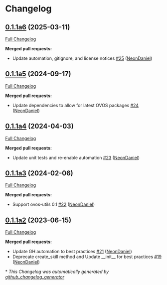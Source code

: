 # Changelog

## [0.1.1a6](https://github.com/NeonGeckoCom/skill-instructions/tree/0.1.1a6) (2025-03-11)

[Full Changelog](https://github.com/NeonGeckoCom/skill-instructions/compare/0.1.1a5...0.1.1a6)

**Merged pull requests:**

- Update automation, gitignore, and license notices [\#25](https://github.com/NeonGeckoCom/skill-instructions/pull/25) ([NeonDaniel](https://github.com/NeonDaniel))

## [0.1.1a5](https://github.com/NeonGeckoCom/skill-instructions/tree/0.1.1a5) (2024-09-17)

[Full Changelog](https://github.com/NeonGeckoCom/skill-instructions/compare/0.1.1a4...0.1.1a5)

**Merged pull requests:**

- Update dependencies to allow for latest OVOS packages [\#24](https://github.com/NeonGeckoCom/skill-instructions/pull/24) ([NeonDaniel](https://github.com/NeonDaniel))

## [0.1.1a4](https://github.com/NeonGeckoCom/skill-instructions/tree/0.1.1a4) (2024-04-03)

[Full Changelog](https://github.com/NeonGeckoCom/skill-instructions/compare/0.1.1a3...0.1.1a4)

**Merged pull requests:**

- Update unit tests and re-enable automation [\#23](https://github.com/NeonGeckoCom/skill-instructions/pull/23) ([NeonDaniel](https://github.com/NeonDaniel))

## [0.1.1a3](https://github.com/NeonGeckoCom/skill-instructions/tree/0.1.1a3) (2024-02-06)

[Full Changelog](https://github.com/NeonGeckoCom/skill-instructions/compare/0.1.1a2...0.1.1a3)

**Merged pull requests:**

- Support ovos-utils 0.1 [\#22](https://github.com/NeonGeckoCom/skill-instructions/pull/22) ([NeonDaniel](https://github.com/NeonDaniel))

## [0.1.1a2](https://github.com/NeonGeckoCom/skill-instructions/tree/0.1.1a2) (2023-06-15)

[Full Changelog](https://github.com/NeonGeckoCom/skill-instructions/compare/0.1.0...0.1.1a2)

**Merged pull requests:**

- Update GH automation to best practices [\#21](https://github.com/NeonGeckoCom/skill-instructions/pull/21) ([NeonDaniel](https://github.com/NeonDaniel))
- Deprecate create\_skill method and Update \_\_init\_\_ for best practices [\#19](https://github.com/NeonGeckoCom/skill-instructions/pull/19) ([NeonDaniel](https://github.com/NeonDaniel))



\* *This Changelog was automatically generated by [github_changelog_generator](https://github.com/github-changelog-generator/github-changelog-generator)*
